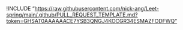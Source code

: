 <!-- Include the shared pull request template -->
!INCLUDE “https://raw.githubusercontent.com/nick-ang/Leet-spring/main/.github/PULL_REQUEST_TEMPLATE.md?token=GHSAT0AAAAAACE7YSB3QNGJ4KOCGR34ESMAZFODFWQ”